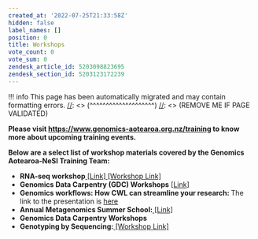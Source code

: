 ```yaml
---
created_at: '2022-07-25T21:33:58Z'
hidden: false
label_names: []
position: 0
title: Workshops
vote_count: 0
vote_sum: 0
zendesk_article_id: 5203098823695
zendesk_section_id: 5203123172239
---
```



[//]: <> (REMOVE ME IF PAGE VALIDATED)
[//]: <> (vvvvvvvvvvvvvvvvvvvv)
!!! info
    This page has been automatically migrated and may contain formatting errors.
[//]: <> (^^^^^^^^^^^^^^^^^^^^)
[//]: <> (REMOVE ME IF PAGE VALIDATED)
<p><strong>Please visit <a href="https://www.genomics-aotearoa.org.nz/training">https://www.genomics-aotearoa.org.nz/training</a> to know more about upcoming training events.</strong></p>
<p><strong>Below are a select list of workshop materials covered by the Genomics Aotearoa-NeSI Training Team:</strong></p>
<ul>
<li dir="auto">
<strong>RNA-seq workshop</strong><a href="https://github.com/GenomicsAotearoa/RNA-seq-workshop"><span> </span>[Link] </a><a style="background-color: #ffffff; font-family: -apple-system, BlinkMacSystemFont, 'Segoe UI', Helvetica, Arial, sans-serif;" href="https://github.com/gregomics/RNAseqWorkshop2018/">[Workshop Link]</a>
</li>
<li dir="auto">
<strong>Genomics Data Carpentry (GDC) Workshops</strong><span> </span><a href="https://datacarpentry.org/genomics-workshop/" rel="nofollow">[Link]</a>
</li>
<li dir="auto">
<strong style="font-family: -apple-system, BlinkMacSystemFont, 'Segoe UI', Helvetica, Arial, sans-serif;">Genomics workflows: How CWL can streamline your research: </strong>The link to the presentation is<span> </span><a href="https://www.nesi.org.nz/news/2020/03/webinar-recording-available%E2%80%93-genomics-workflows-how-cwl-can-streamline-your-research" rel="nofollow">here</a>
</li>
<li dir="auto">
<strong style="font-family: -apple-system, BlinkMacSystemFont, 'Segoe UI', Helvetica, Arial, sans-serif;">Annual Metagenomics Summer School:</strong><a style="background-color: #ffffff; font-family: -apple-system, BlinkMacSystemFont, 'Segoe UI', Helvetica, Arial, sans-serif;" href="https://github.com/GenomicsAotearoa/metagenomics_summer_school"> [Link]</a>
</li>
<li dir="auto"><strong>Genomics Data Carpentry Workshops</strong></li>
<li dir="auto">
<strong style="font-family: -apple-system, BlinkMacSystemFont, 'Segoe UI', Helvetica, Arial, sans-serif;">Genotyping by Sequencing:</strong><a style="background-color: #ffffff; font-family: -apple-system, BlinkMacSystemFont, 'Segoe UI', Helvetica, Arial, sans-serif;" href="https://otagomohio.github.io/2019-06-11_GBS_EE/" rel="nofollow"> [Workshop Link]</a>
</li>
</ul>